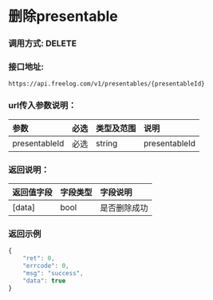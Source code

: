 # 删除presentable

### 调用方式: DELETE

### 接口地址:

```
https://api.freelog.com/v1/presentables/{presentableId}
```

### url传入参数说明：

| 参数 | 必选 | 类型及范围 | 说明 |
| :--- | :--- | :--- | :--- |
|presentableId|必选|string|presentableId

### 返回说明：

| 返回值字段 | 字段类型 | 字段说明 |
| :--- | :--- | :--- |
| [data] | bool | 是否删除成功|

### 返回示例

```js
{
    "ret": 0,
    "errcode": 0,
    "msg": "success",
    "data": true
}
```
